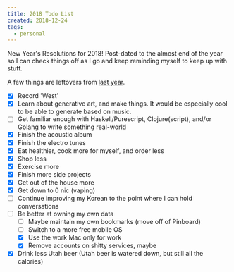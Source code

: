 ```yaml
---
title: 2018 Todo List
created: 2018-12-24
tags:
  - personal
---
```


New Year's Resolutions for 2018! Post-dated to the almost end of the year so I
can check things off as I go and keep reminding myself to keep up with stuff.

A few things are leftovers from [last
year](http://zacanger.com/blog/posts/new-years-resolutions/).

* [x] Record 'West'
* [x] Learn about generative art, and make things. It would be especially cool
  to be able to generate based on music.
* [ ] Get familiar enough with Haskell/Purescript, Clojure(script), and/or
  Golang to write something real-world
* [x] Finish the acoustic album
* [x] Finish the electro tunes
* [x] Eat healthier, cook more for myself, and order less
* [x] Shop less
* [x] Exercise more
* [x] Finish more side projects
* [x] Get out of the house more
* [x] Get down to 0 nic (vaping)
* [ ] Continue improving my Korean to the point where I can hold conversations
* [ ] Be better at owning my own data
  * [ ] Maybe maintain my own bookmarks (move off of Pinboard)
  * [ ] Switch to a more free mobile OS
  * [x] Use the work Mac only for work
  * [x] Remove accounts on shitty services, maybe
* [x] Drink less Utah beer (Utah beer is watered down, but still all the
  calories)
